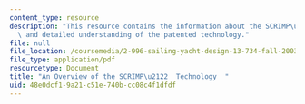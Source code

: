 ```yaml
---
content_type: resource
description: "This resource contains the information about the SCRIMP\u2122 technology\
  \ and detailed understanding of the patented technology."
file: null
file_location: /coursemedia/2-996-sailing-yacht-design-13-734-fall-2003/48e0dcf19a21c51e740bcc08c4f1dfdf_scrimp_overview.pdf
file_type: application/pdf
resourcetype: Document
title: "An Overview of the SCRIMP\u2122  Technology  "
uid: 48e0dcf1-9a21-c51e-740b-cc08c4f1dfdf
---
```

